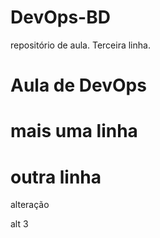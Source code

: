 # DevOps-BD
repositório de aula.
Terceira linha.

# Aula de DevOps
# mais uma linha
# outra linha 
alteração

alt 3
